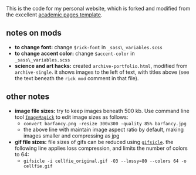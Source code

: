 This is the code for my personal website, which is forked and modified from the excellent [academic pages template](https://github.com/academicpages/academicpages.github.io).

## notes on mods
- **to change font:** change `$rick-font` in `_sass\_variables.scss`
- **to change accent color:** change `$accent-color` in `_sass\_variables.scss`
- **science and art hacks:** created `archive-portfolio.html`, modified from `archive-single`. it shows images to the left of text, with titles above (see the text beneath the `rick mod` comment in that file).

## other notes
- **image file sizes:** try to keep images beneath 500 kb. Use command line tool [`ImageMagick`](https://imagemagick.org/index.php) to edit image sizes as follows:
  - `convert barfancy.png -resize 300x300 -quality 85% barfancy.jpg`
  - the above line with maintain image aspect ratio by default, making images smaller and compressing as jpg
- **gif file sizes:** file sizes of gifs can be reduced using [`gifsicle`](https://www.lcdf.org/gifsicle/man.html). the following line applies loss compression, and limits the number of colors to 64:
  - `gifsicle -i cellfie_original.gif -O3 --lossy=80 --colors 64 -o cellfie.gif`
